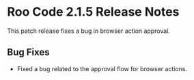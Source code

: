 # Roo Code 2.1.5 Release Notes

This patch release fixes a bug in browser action approval.

## Bug Fixes

*   Fixed a bug related to the approval flow for browser actions.